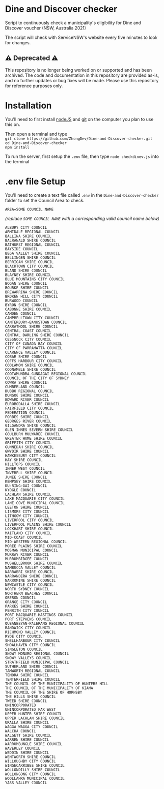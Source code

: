 # Dine and Discover checker

Script to continuously check a municipality's eligibility for Dine and Discover voucher (NSW, Australia 2021)

The script will check with ServiceNSW's website every five minutes to look for changes.

## :warning: Deprecated :warning:

This repository is no longer being worked on or supported and has been archived. The code and documentation in this repository are provided as-is, and no further updates or bug fixes will be made. Please use this repository for reference purposes only.

# Installation

You'll need to first install [nodeJS](https://nodejs.org/en/download/ "Click here to goto the nodeJS download page") and [git](https://git-scm.com/downloads "Click here to goto the git download page") on the computer you plan to use this on.</br>

Then open a terminal and type</br>
`git clone https://github.com/ZhongDev/Dine-and-Discover-checker.git`</br>
`cd Dine-and-Discover-checker`</br>
`npm install`</br>

To run the server, first setup the `.env` file, then type `node checkdinev.js` into the terminal</br>

# .env file Setup

You'll need to create a text file called `.env` in the `Dine-and-Discover-checker` folder to set the Council Area to check.

```
AREA=SOME COUNCIL NAME
```

_(replace `SOME COUNCIL NAME` with a corresponding valid council name below)_

```
ALBURY CITY COUNCIL
ARMIDALE REGIONAL COUNCIL
BALLINA SHIRE COUNCIL
BALRANALD SHIRE COUNCIL
BATHURST REGIONAL COUNCIL
BAYSIDE COUNCIL
BEGA VALLEY SHIRE COUNCIL
BELLINGEN SHIRE COUNCIL
BERRIGAN SHIRE COUNCIL
BLACKTOWN CITY COUNCIL
BLAND SHIRE COUNCIL
BLAYNEY SHIRE COUNCIL
BLUE MOUNTAINS CITY COUNCIL
BOGAN SHIRE COUNCIL
BOURKE SHIRE COUNCIL
BREWARRINA SHIRE COUNCIL
BROKEN HILL CITY COUNCIL
BURWOOD COUNCIL
BYRON SHIRE COUNCIL
CABONNE SHIRE COUNCIL
CAMDEN COUNCIL
CAMPBELLTOWN CITY COUNCIL
CANTERBURY-BANKSTOWN COUNCIL
CARRATHOOL SHIRE COUNCIL
CENTRAL COAST COUNCIL
CENTRAL DARLING SHIRE COUNCIL
CESSNOCK CITY COUNCIL
CITY OF CANADA BAY COUNCIL
CITY OF PARRAMATTA COUNCIL
CLARENCE VALLEY COUNCIL
COBAR SHIRE COUNCIL
COFFS HARBOUR CITY COUNCIL
COOLAMON SHIRE COUNCIL
COONAMBLE SHIRE COUNCIL
COOTAMUNDRA-GUNDAGAI REGIONAL COUNCIL
COUNCIL OF THE CITY OF SYDNEY
COWRA SHIRE COUNCIL
CUMBERLAND COUNCIL
DUBBO REGIONAL COUNCIL
DUNGOG SHIRE COUNCIL
EDWARD RIVER COUNCIL
EUROBODALLA SHIRE COUNCIL
FAIRFIELD CITY COUNCIL
FEDERATION COUNCIL
FORBES SHIRE COUNCIL
GEORGES RIVER COUNCIL
GILGANDRA SHIRE COUNCIL
GLEN INNES SEVERN SHIRE COUNCIL
GOULBURN MULWAREE COUNCIL
GREATER HUME SHIRE COUNCIL
GRIFFITH CITY COUNCIL
GUNNEDAH SHIRE COUNCIL
GWYDIR SHIRE COUNCIL
HAWKESBURY CITY COUNCIL
HAY SHIRE COUNCIL
HILLTOPS COUNCIL
INNER WEST COUNCIL
INVERELL SHIRE COUNCIL
JUNEE SHIRE COUNCIL
KEMPSEY SHIRE COUNCIL
KU-RING-GAI COUNCIL
KYOGLE COUNCIL
LACHLAN SHIRE COUNCIL
LAKE MACQUARIE CITY COUNCIL
LANE COVE MUNICIPAL COUNCIL
LEETON SHIRE COUNCIL
LISMORE CITY COUNCIL
LITHGOW CITY COUNCIL
LIVERPOOL CITY COUNCIL
LIVERPOOL PLAINS SHIRE COUNCIL
LOCKHART SHIRE COUNCIL
MAITLAND CITY COUNCIL
MID-COAST COUNCIL
MID-WESTERN REGIONAL COUNCIL
MOREE PLAINS SHIRE COUNCIL
MOSMAN MUNICIPAL COUNCIL
MURRAY RIVER COUNCIL
MURRUMBIDGEE COUNCIL
MUSWELLBROOK SHIRE COUNCIL
NAMBUCCA VALLEY COUNCIL
NARRABRI SHIRE COUNCIL
NARRANDERA SHIRE COUNCIL
NARROMINE SHIRE COUNCIL
NEWCASTLE CITY COUNCIL
NORTH SYDNEY COUNCIL
NORTHERN BEACHES COUNCIL
OBERON COUNCIL
ORANGE CITY COUNCIL
PARKES SHIRE COUNCIL
PENRITH CITY COUNCIL
PORT MACQUARIE-HASTINGS COUNCIL
PORT STEPHENS COUNCIL
QUEANBEYAN-PALERANG REGIONAL COUNCIL
RANDWICK CITY COUNCIL
RICHMOND VALLEY COUNCIL
RYDE CITY COUNCIL
SHELLHARBOUR CITY COUNCIL
SHOALHAVEN CITY COUNCIL
SINGLETON COUNCIL
SNOWY MONARO REGIONAL COUNCIL
SNOWY VALLEYS COUNCIL
STRATHFIELD MUNICIPAL COUNCIL
SUTHERLAND SHIRE COUNCIL
TAMWORTH REGIONAL COUNCIL
TEMORA SHIRE COUNCIL
TENTERFIELD SHIRE COUNCIL
THE COUNCIL OF THE MUNICIPALITY OF HUNTERS HILL
THE COUNCIL OF THE MUNICIPALITY OF KIAMA
THE COUNCIL OF THE SHIRE OF HORNSBY
THE HILLS SHIRE COUNCIL
TWEED SHIRE COUNCIL
UNINCORPORATED
UNINCORPORATED FAR WEST
UPPER HUNTER SHIRE COUNCIL
UPPER LACHLAN SHIRE COUNCIL
URALLA SHIRE COUNCIL
WAGGA WAGGA CITY COUNCIL
WALCHA COUNCIL
WALGETT SHIRE COUNCIL
WARREN SHIRE COUNCIL
WARRUMBUNGLE SHIRE COUNCIL
WAVERLEY COUNCIL
WEDDIN SHIRE COUNCIL
WENTWORTH SHIRE COUNCIL
WILLOUGHBY CITY COUNCIL
WINGECARRIBEE SHIRE COUNCIL
WOLLONDILLY SHIRE COUNCIL
WOLLONGONG CITY COUNCIL
WOOLLAHRA MUNICIPAL COUNCIL
YASS VALLEY COUNCIL
```
